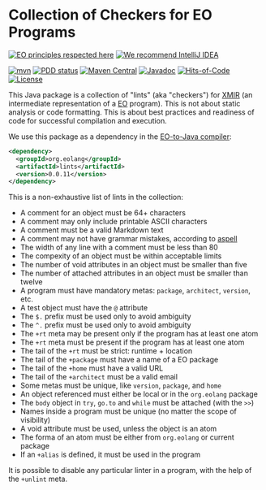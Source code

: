 # Collection of Checkers for EO Programs

[![EO principles respected here](https://www.elegantobjects.org/badge.svg)](https://www.elegantobjects.org)
[![We recommend IntelliJ IDEA](https://www.elegantobjects.org/intellij-idea.svg)](https://www.jetbrains.com/idea/)

[![mvn](https://github.com/objectionary/lints/actions/workflows/mvn.yml/badge.svg)](https://github.com/objectionary/lints/actions/workflows/mvn.yml)
[![PDD status](http://www.0pdd.com/svg?name=objectionary/lints)](http://www.0pdd.com/p?name=objectionary/lints)
[![Maven Central](https://img.shields.io/maven-central/v/org.eolang/lints.svg)](https://maven-badges.herokuapp.com/maven-central/org.eolang/lints)
[![Javadoc](http://www.javadoc.io/badge/org.eolang/lints.svg)](http://www.javadoc.io/doc/org.eolang/lints)
[![Hits-of-Code](https://hitsofcode.com/github/objectionary/lints)](https://hitsofcode.com/view/github/objectionary/lints)
[![License](https://img.shields.io/badge/license-MIT-green.svg)](https://github.com/objectionary/lints/blob/master/LICENSE.txt)

This Java package is a collection of "lints" (aka "checkers") for
[XMIR][xmir] (an intermediate representation of a
[EO][eo] program). This is not about static analysis or code
formatting. This is about best practices and readiness of code
for successful compilation and execution.

We use this package as a dependency in the
[EO-to-Java compiler][eo]:

```xml
<dependency>
  <groupId>org.eolang</groupId>
  <artifactId>lints</artifactId>
  <version>0.0.11</version>
</dependency>
```

This is a non-exhaustive list of lints in the collection:

* A comment for an object must be 64+ characters
* A comment may only include printable ASCII characters
* A comment must be a valid Markdown text
* A comment may not have grammar mistakes, according to [aspell][aspell]
* The width of any line with a comment must be less than 80
* The compexity of an object must be within acceptable limits
* The number of void attributes in an object must be smaller than five
* The number of attached attributes in an object must be smaller than twelve
* A program must have mandatory metas: `package`, `architect`, `version`, etc.
* A test object must have the `@` attribute
* The `$.` prefix must be used only to avoid ambiguity
* The `^.` prefix must be used only to avoid ambiguity
* The `+rt` meta may be present only if the program has at least one atom
* The `+rt` meta must be present if the program has at least one atom
* The tail of the `+rt` must be strict: runtime + location
* The tail of the `+package` must have a name of a EO package
* The tail of the `+home` must have a valid URL
* The tail of the `+architect` must be a valid email
* Some metas must be unique, like `version`, `package`, and `home`
* An object referenced must either be local or in the `org.eolang` package
* The `body` object in `try`, `go.to` and `while` must be attached (with the `>>`)
* Names inside a program must be unique (no matter the scope of visibility)
* A void attribute must be used, unless the object is an atom
* The forma of an atom must be either from `org.eolang` or current package
* If an `+alias` is defined, it must be used in the program

It is possible to disable any particular linter in a program,
with the help of the `+unlint` meta.

[xmir]: https://news.eolang.org/2022-11-25-xmir-guide.html
[eo]: https://www.eolang.org
[aspell]: http://aspell.net/
